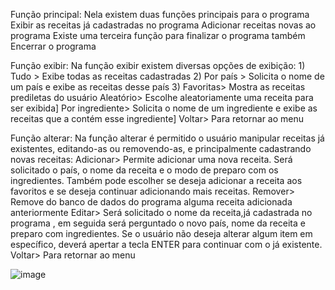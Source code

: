 Função principal:
Nela existem duas funções principais para  o programa
Exibir as receitas já cadastradas no programa
Adicionar receitas novas ao programa
Existe uma terceira função para finalizar o programa também
Encerrar o programa



Função exibir:
Na função exibir existem diversas opções de exibição:
      1)   Tudo > Exibe todas as receitas cadastradas
      2)   Por país > Solicita o nome de um país e exibe as receitas desse país
      3)   Favoritas> Mostra as receitas prediletas do usuário
Aleatório> Escolhe aleatoriamente uma receita para ser exibida]
Por ingrediente> Solicita o nome de um ingrediente e exibe as receitas que a contém esse ingrediente]
Voltar> Para retornar ao menu

Função alterar:
Na função alterar é permitido o usuário manipular receitas já existentes, editando-as ou removendo-as, e principalmente cadastrando novas receitas:
Adicionar> Permite adicionar uma nova receita. Será solicitado o país, o nome da receita e o modo de preparo com os ingredientes. Também pode escolher se deseja adicionar a receita aos favoritos e se deseja continuar adicionando mais receitas.
Remover> Remove do banco de dados do programa alguma receita adicionada anteriormente
Editar> Será solicitado o nome da receita,já cadastrada no programa , em seguida será perguntado o novo país, nome da receita e preparo com ingredientes. Se o usuário não deseja alterar algum item em específico, deverá apertar a tecla ENTER para continuar com o já existente.
 Voltar> Para retornar ao menu

![image]("FLUXOGRAMA-PROJETO-PYTHON.png")


